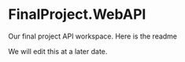 # FinalProject.WebAPI
Our final project API workspace. Here is the readme 

We will edit this at a later date. 

